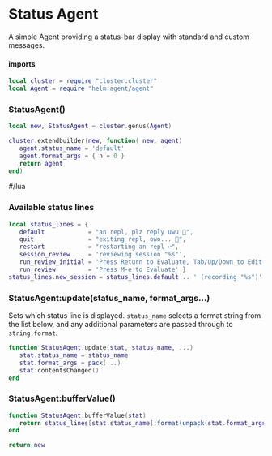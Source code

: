 # Status Agent

A simple Agent providing a status\-bar display with standard and custom messages\.


#### imports

```lua
local cluster = require "cluster:cluster"
local Agent = require "helm:agent/agent"
```


### StatusAgent\(\)

```lua
local new, StatusAgent = cluster.genus(Agent)

cluster.extendbuilder(new, function(_new, agent)
   agent.status_name = 'default'
   agent.format_args = { n = 0 }
   return agent
end)
```


\#/lua


### Available status lines

```lua
local status_lines = {
   default            = "an repl, plz reply uwu 👀",
   quit               = "exiting repl, owo... 🐲",
   restart            = "restarting an repl ↩️",
   session_review     = 'reviewing session "%s"',
   run_review_initial = 'Press Return to Evaluate, Tab/Up/Down to Edit',
   run_review         = 'Press M-e to Evaluate' }
status_lines.new_session = status_lines.default .. ' (recording "%s")'
```


### StatusAgent:update\(status\_name, format\_args\.\.\.\)

Sets which status line is displayed\. `status_name` selects a format string
from the list below, and any additional parameters are passed through to
`string.format`\.

```lua
function StatusAgent.update(stat, status_name, ...)
   stat.status_name = status_name
   stat.format_args = pack(...)
   stat:contentsChanged()
end
```


### StatusAgent:bufferValue\(\)

```lua
function StatusAgent.bufferValue(stat)
   return status_lines[stat.status_name]:format(unpack(stat.format_args))
end
```


```lua
return new
```
